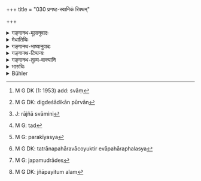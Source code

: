 +++
title = "030 प्रणष्ट-स्वामिकं रिक्थम्"

+++

<details><summary>गङ्गानथ-मूलानुवादः</summary>

Property, the owner whereof has disappeared, the King shall keep for three years; up to three years the owner may receive it; but after that the King (shall take it).—(30)
</details>

<details><summary>मेधातिथिः</summary>

यद् द्रव्यं स्वामिनो **नष्टं** प्रमादात् कथंचित् पथि गच्छतो भ्रष्टम्, अरण्ये कान्तारे वा स्थापयित्वारण्यपालैर् अन्यैर् वा राजपुरुषैर् लब्धं राजसकाशम् आनीतम्, तद् राज्ञा[^१२३] रक्षां कृत्वा राजद्वारे राजमार्गे वा प्रकाशं स्थापयितव्यम् । पटहघोषणेन वा कस्य किं हारितम् इति प्रकाशयितव्यम् । यतः प्रदेशाल् लब्धं तस्मिन्न् एव प्रदेशे रक्षिपुरुषाधिष्ठितं कर्तव्यम् । एवं **त्रीणि** वर्षाणि स्थापयितव्यम् । तत्र्**आर्वाक्** **त्रिभ्यो** वर्षेभ्यो यः कारणत आत्मीयं ज्ञापयेत् तस्योद्धृतवक्ष्यमाणषड्भागादिभागकं समर्पयितव्यम्, परतः स्वकोष्ठे प्रवेशनीयाम् इति ।


[^१२३]:
     M G DK (1: 1953) add: svāṃ

- प्रनष्टः स्वामी यस्य रिक्थस्य तत् **प्रनष्टस्वामिकम् ।** **प्रनष्टो** ऽविज्ञातः । **रिक्थं** धनम् । त्रयाणाम् अब्दानां समाहारस् **त्र्यब्दम् ।** त्रिवर्षवत् त्र्यब्दे ङीबभावः । अब्दशब्दः संवत्सरपर्यायः । **निधापयेत्** स्थापयेत् । **अर्वाक् त्र्यब्दात्** पूर्वं त्रिभ्यो वर्षेभ्यः, **हरेत् स्वामी** स्वीकुर्यात् । **अर्वाक्**शब्दो ऽवधौ दिग्देशादिकात् पूर्वम्[^१२४] आह ।


[^१२४]:
     M G DK: digdeśādikān pūrvān

- <u>अन्ये</u> तु **नृपतिर् हरेद्** इति भोगानुज्ञानम् अपहारम् आहुः । न हि ऊर्ध्वम् अपि त्रिभ्यो वर्षेभ्यः परकीयस्य द्रव्यसापहारो युक्तः । तस्मात् त्रिभ्यो वर्षेभ्य ऊर्ध्वम् अनागच्छति स्वामिनि राज्ञा[^१२५] भोक्तव्यम् । 


[^१२५]:
     J: rājñā svāmini 

- <u>तैर्</u>[^१२६] अयं श्लोकः कथं व्याख्यानीयः- "यत् किंचिद् दशवर्षाणि" (म्ध् ८.१४७) इति । यदि च परकीयस्यापहारो न युक्त इत्य् उच्यते भोगो ऽपि नैव युक्तः । परकीयं[^१२७] वस्त्रादिवद् भुज्यमानं नश्यत्य् एव । तत्रानपहारोपचारो युक्तः, भुक्तेर्[^१२८] एवापहारफलस्य सद्भावात् । गजतुरगादेस्[^१२९] तु कीदृशो भोग इति वाच्यम् । तस्मान् न यथाश्रुतार्थत्यागे कारणम् अस्ति । हरतिश् च गृह्णात्यर्थे असकृद् दृष्टप्रयोग **ऋक्थं हरेद्** इत्यादौ । तस्त्मात् **परेण नृपतिर् हरेत्** स्वीकुर्याद् इत्य् अयम् एवार्थः ॥ ८.३० ॥


[^१२९]:
     M G: japamudrādes


[^१२८]:
     M G DK: tatrānapahāravācoyuktir evāpahāraphalasya


[^१२७]:
     M G: parakīyasya


[^१२६]:
     M G: tad

_कथं पुनः स्वामी प्रनष्टे धने स्वामित्वं ज्ञापयेत् । अत_[^१३०] _आह_ ।


[^१३०]:
     M G DK: jñāpayitum alam
</details>

<details><summary>गङ्गानथ-भाष्यानुवादः</summary>

When some one has lost something,—it having dropped on the ground while
he was going along the road, or in the forest,—and the conservator of
the forests, or some other official of the King, finds it and brings it
to the King,—the King shall arrange for its safe keeping and have it
kept exposed to view at the royal gate or on the public road, and made
it known by heat of drum if any one has lost anything; or he shall have
it kept in charge of keepers on the spot where it was found. For three
years he shall thus keep it.

Then, before the lapse of three years, if some one reports with proofs
that the property belongs to him, then it should he made over to him,
after deducting the sixth part of it, which is said (in verse MM) to be
the King’s share; and after the lapse of three years the King shall take
the property into his own treasury.

That ‘*riktha*,’ ‘property,’ is said to be ‘*praṇaṣṭasvāmika*,’ of which
the owner has ‘*disappeared*’—*i.e*., cannot he traced.

‘*Tryabdam*’ denotes the *aggregate of three years*; the feminine affix
being absent, just as it is in the compound ‘*trivarṣam*.’ The term
‘*abda*’ is synonymous with ‘year.’

‘*Shall keep*’—shall have it deposited.

‘*Up to three years*,’—*i.e*., before the period of three years is
over,—‘*the owner may receive it*,’—assert, his ownership.

The term ‘*arvāk*,’ ‘*up to*’ denotes *limit*, and indicates priority of
time or place.

Others have explained the sentence ‘*the king shall lake it*’ to convey
the permission to him to enjoy the property. What these people mean is
that even after the lapse of throe years, it would, not be right for the
King to ‘take’ or possess what belongs to another person; and hence what
is meant is that after the lapse of three years, if the lightful owner
does not turn up, the King shall enjoy the usufruct of the property.

But how will these people explain the verse ‘Whatever an owner sees
enjoyed by others during ten years, and though present, says nothing,
that he shall not recover’ (8.117)? Further, if it he asserted that the
‘taking away’ of another man’s property cannot be right,—then the
*using* also of such property cannot be right. Specially as another
man’s property in the shape of clothing and the like, becomes unfit by
use. For these reasons it is only right that the mention of ‘taking
away’ should he taken to mean actual *possession*; specially as
*enjoyment*, which is the fruit of *possession*, would be present
(according to the other view also). Then again, what sort of ‘enjoyment
of usufruct’ would there ho in the case of such property as the
elephant, the house and the like?

Thus then, there is no reason for abandoning the direct literal meaning
of the words; specially as the root ‘*hṛ*,’ ‘to take away,’ has often
been found to be used in the sense of *possession*, as in such phrase
‘*riktham haret*,’ ‘shall take possession of the property.’ Hence what
the sentence means is that after three years the King shall
‘take’—*i.e*., take possession of—the property.—(30)
</details>

<details><summary>गङ्गानथ-टिप्पन्यः</summary>

This rule is meant for only such property as does not belong to a
Brāhmaṇa—says Nandana.

This verse is quoted in *Aparārka* (p. 778), which notes that the rule
(relating to the keeping of the property for three years) pertains to
the case of property belonging to Brāhmaṇas with exceptional
qualifications;—in *Mitākṣarā* on 2.38, which notes that the meaning is
that for three years, the property must be kept in safe custody; if the
owner turns up before the lapse of one year, the entire property should
be handed over to him; but if he turns up after one year then a portion
of the property is to be taken by the king as fee for keeping it; the
proportion being specified below in verse 33; it adds that the last
clause, permits the king to spend the property after three years, only
in the case of the owner not turning up at all.—It is quoted again under
1.173, where it is noted that the period of three years is meant for the
case of the owner being a Brāhmaṇa ‘endowed with learning and
character.’

It is quoted in *Madanapārijāta* (p. 226), which notes that this only
permits the king to *make use* of the property (not to make it his own).
In view of what the *Mitākṣarā* and *Aparārka* have said, it is
interesting to note that *Madnapārijāta* reads ‘*abdam*’ and ‘*abdāt*’,
which clearly puts down the period as *one year* only.

It is quoted in *Vyavahāramayūkha* (p. 87), which also notes that the
rules refer to the property of a Brāhmaṇa learned in the Veda.

This is quoted in *Vīramitrodaya* (Rājanīti, p. 266), which adds the
following notes:—Reading this text along with *Yājñavalkya* (2-33), we
take the rule to be that, if the owner turns up before the lapse of one
year, the entire property should be made over to him, but if after that,
the king should take from it his own share;—for three years he should
keep the property in the same condition in which it was found; and after
that he is permitted to spend out of it;—and if the owner turns up after
three years, then the king should take out of it his own share, which
should be equal to that of the owner,—giving the fourth part of the
royal share to the man who found the property.

It is quoted in *Nṛsiṃhaprasāda* (Āhnika, p. 36a and Vyavahāra, p. 27b).
</details>

<details><summary>गङ्गानथ-तुल्य-वाक्यानि</summary>

*Gautama* (10.36-38).—‘Those who find lost, property, the owner of which
is not known, shall report it to the King. The King shall cause it to be
proclaimed and hold it in his custody for a year. After that one-fourth
of the value of the property goes to the finder and the remainder to the
King.’

*Vaśiṣṭha* (16.19-20).—‘Property entirely given up goes to the King. If
it be otherwise, the King with his ministers and the citizens shall
administer it.’

*Yājñavalkya* (2.33).—‘The property lost and found, the King shall make
over to him to whom it belongs; if he fails to substantiate with proofs
his claim to it, he shall he punished with fine equal to the value of
the property.’

Do. (2.172).—‘If a man obtains from another person the property that had
been stolen or lost,—without reporting it to the King—he should he fined
96 *Paṇas*.’

*Yājñavalkya* (2.173).—‘When a stolen or lost property is brought to the
King by the customs-officers or by village-officers, the owner thereof
shall get it if he turns up before one year; after that the King shall
take it himself.’

*Agnipurāṇa* (Rājadharma, 222.16-17).—(Same as Manu.)

*Arthaśāstra* (p. 96).—‘If the owner of the lost property proves his
ownership, he obtains what had been lost and recovered. If he fails to
prove his ownership, he is fined the fifth part of the value of the
article: and the article becomes the lawful property of the King; if the
owner takes forcible possession of the article lost and found, he is to
he fined the first amercement. Property lost and found should remain
deposited in the Customs Office; and after three fortnights, it is to he
handed over to the rightful owner or surrendered to the royal treasury.’
</details>

<details><summary>भारुचिः</summary>

परेण त्र्यब्दान् नष्टस्वामिकस्य धनस्य राज्ञो भोगानुज्ञा, नापहरणम् अस्य । येनोर्ध्वम् अपि त्र्यब्दात् स्वामिन्य् आगते न युक्तं तद् अपहर्तुम्, न हि शक्यं न्यायविरोधेन शास्त्रविरोधेन चार्थकल्पनायां परस्वग्रहणम् अभ्यनुज्ञातुम् । न चार्वाक् त्र्यब्दाद् धरेत् स्वामीत्य् अनेनोर्ध्वं त्र्यब्दात् स्वामिनो ऽस्वामित्वम् इत्य् उच्यते । किं तर्हि परेण नृपतिर् हरेद् इत्य् अस्य भोगो ऽतिसर्गविधेर् वा संबन्धो ऽनूद्यते वाक्यस्वाभाव्यात् । एवं च सत्य् ऊर्ध्वम् अपि त्र्यब्दाद् आगत्य —
</details>

<details><summary>Bühler</summary>

030	Property, the owner of which has disappeared, the king shall cause to be kept as a deposit during three years; within the period of three years the owner may claim it, after (that term) the king may take it.
</details>
